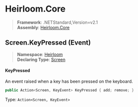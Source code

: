 # Heirloom.Core

> **Framework**: .NETStandard,Version=v2.1  
> **Assembly**: [Heirloom.Core][0]

## Screen.KeyPressed (Event)

> **Namespace**: [Heirloom][0]  
> **Declaring Type**: [Screen][1]

#### KeyPressed

An event raised when a key has been pressed on the keyboard.

```cs
public Action<Screen, KeyEvent> KeyPressed { add; remove; }
```

Type: `Action<Screen, KeyEvent>`

[0]: ../../../Heirloom.Core.md
[1]: ../Screen.md
